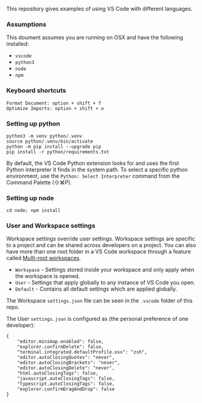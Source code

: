 This repository gives examples of using VS Code with different languages.

### Assumptions
This doument assumes you are running on OSX and have the following installed:
- `vscode`
- `python3`
- `node`
- `npm`

### Keyboard shortcuts
```
Format Document: option + shift + f
Optimize Imports: option + shift + o
```

### Setting up python
```
python3 -m venv python/.venv
source python/.venv/bin/activate
python -m pip install --upgrade pip
pip install -r python/requirements.txt
```

By default, the VS Code Python extension looks for and uses the first Python 
interpreter it finds in the system path. To select a specific python 
environment, use the `Python: Select Interpreter` command from the 
Command Palette (⇧⌘P).

### Setting up node
```
cd node; npm install
```

### User and Workspace settings

Workspace settings override user settings. Workspace settings are specific to a project and can be shared across developers on a project.  You can also have more than one root folder in a VS Code workspace through a feature called [Multi-root workspaces](https://code.visualstudio.com/docs/editor/multi-root-workspaces).

- `Workspace` - Settings stored inside your workspace and only apply when the workspace is opened.
- `User` - Settings that apply globally to any instance of VS Code you open.
- `Default` - Contains all default settings which are applied globally.


The Workspace `settings.json` file can be seen in the `.vscode` folder of this repo.

The User `settings.json` is configured as (the personal preference of one developer):
```
{
    "editor.minimap.enabled": false,
    "explorer.confirmDelete": false,
    "terminal.integrated.defaultProfile.osx": "zsh",
    "editor.autoClosingQuotes": "never",
    "editor.autoClosingBrackets": "never",
    "editor.autoClosingDelete": "never",
    "html.autoClosingTags": false,
    "javascript.autoClosingTags": false,
    "typescript.autoClosingTags": false,
    "explorer.confirmDragAndDrop": false
}
```
